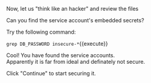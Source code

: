 
Now, let us "think like an hacker" and review the files

Can you find the service account's embedded secrets?

Try the following command:

`grep DB_PASSWORD insecure-*`{{execute}}

Cool! You have found the service accounts.   
Apparently it is far from ideal and definately not secure.

Click "Continue" to start securing it. 
